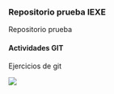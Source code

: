 ### Repositorio prueba IEXE

Repositorio prueba

#### Actividades GIT

Ejercicios de git

![](/Users/amillcar.sanchez/Desktop/git_logs.png)
